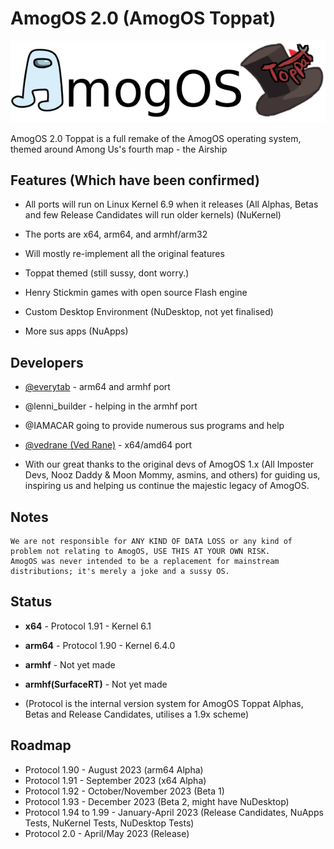 # AmogOS 2.0 (AmogOS Toppat)

![AmogOS Toppat](amogostoppat.png)

AmogOS 2.0 Toppat is a full remake of the AmogOS operating system, themed around Among Us's fourth map - the Airship

## Features (Which have been confirmed)

- All ports will run on Linux Kernel 6.9 when it releases (All Alphas, Betas and few Release Candidates will run older kernels) (NuKernel)

- The ports are x64, arm64, and armhf/arm32

- Will mostly re-implement all the original features

- Toppat themed (still sussy, dont worry.)

- Henry Stickmin games with open source Flash engine
  
- Custom Desktop Environment (NuDesktop, not yet finalised)

- More sus apps (NuApps)

## Developers

- [@everytab](https://github.com/Everytab) - arm64 and armhf port

- @lenni_builder - helping in the armhf port

- @IAMACAR going to provide numerous sus programs and help

- [@vedrane (Ved Rane)](https://github.com/vedrane/) - x64/amd64 port

- With our great thanks to the original devs of AmogOS 1.x (All Imposter Devs, Nooz Daddy & Moon Mommy, asmins, and others) for guiding us, inspiring us and helping us continue the majestic legacy of AmogOS.

## Notes

    We are not responsible for ANY KIND OF DATA LOSS or any kind of problem not relating to AmogOS, USE THIS AT YOUR OWN RISK.
    AmogOS was never intended to be a replacement for mainstream distributions; it's merely a joke and a sussy OS.


## Status

- **x64** - Protocol 1.91 - Kernel 6.1
- **arm64** - Protocol 1.90 - Kernel 6.4.0
- **armhf** - Not yet made
- **armhf(SurfaceRT)** - Not yet made

- (Protocol is the internal version system for AmogOS Toppat Alphas, Betas and Release Candidates, utilises a 1.9x scheme)

## Roadmap

- Protocol 1.90 - August 2023 (arm64 Alpha)
- Protocol 1.91 - September 2023 (x64 Alpha)
- Protocol 1.92 - October/November 2023 (Beta 1)
- Protocol 1.93 - December 2023 (Beta 2, might have NuDesktop)
- Protocol 1.94 to 1.99 - January-April 2023 (Release Candidates, NuApps Tests, NuKernel Tests, NuDesktop Tests)
- Protocol 2.0 - April/May 2023 (Release)
